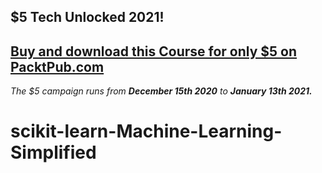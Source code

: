 ## $5 Tech Unlocked 2021!
[Buy and download this Course for only $5 on PacktPub.com](https://www.packtpub.com/product/scikit-learn-machine-learning-simplified/9781788833479)
-----
*The $5 campaign         runs from __December 15th 2020__ to __January 13th 2021.__*

# scikit-learn-Machine-Learning-Simplified